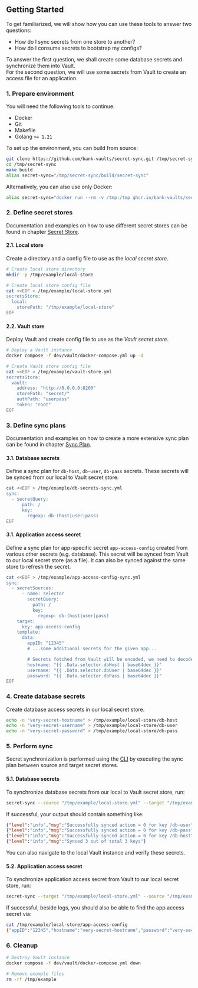 ## Getting Started

To get familiarized, we will show how you can use these tools to answer two questions:

- How do I sync secrets from one store to another?
- How do I consume secrets to bootstrap my configs?

To answer the first question, we shall create some database secrets and synchronize them into Vault.<br>
For the second question, we will use some secrets from Vault to create an access file for an application.

### 1. Prepare environment

You will need the following tools to continue:
- Docker
- Git
- Makefile
- Golang `>= 1.21`

To set up the environment, you can build from source:
```bash
git clone https://github.com/bank-vaults/secret-sync.git /tmp/secret-sync
cd /tmp/secret-sync
make build
alias secret-sync="/tmp/secret-sync/build/secret-sync"
```

Alternatively, you can also use only Docker:
```bash
alias secret-sync="docker run --rm -v /tmp:/tmp ghcr.io/bank-vaults/secret-sync:latest secret-sync"
```

### 2. Define secret stores

Documentation and examples on how to use different secret stores can be found in chapter [Secret Store](#secret-store).

#### 2.1. Local store
Create a directory and a config file to use as the _local secret store_.
```bash
# Create local store directory
mkdir -p /tmp/example/local-store

# Create local store config file
cat <<EOF > /tmp/example/local-store.yml
secretsStore:
  local:
    storePath: "/tmp/example/local-store"
EOF
```

#### 2.2. Vault store
Deploy Vault and create config file to use as the _Vault secret store_.
```bash
# Deploy a Vault instance
docker compose -f dev/vault/docker-compose.yml up -d

# Create Vault store config file
cat <<EOF > /tmp/example/vault-store.yml
secretsStore:
  vault:
    address: "http://0.0.0.0:8200"
    storePath: "secret/"
    authPath: "userpass"
    token: "root"
EOF
```

### 3. Define sync plans
Documentation and examples on how to create a more extensive sync plan can be found in chapter [Sync Plan](#sync-plan).

#### 3.1. Database secrets
Define a sync plan for `db-host`, `db-user`, `db-pass` secrets.
These secrets will be synced from our local to Vault secret store.

```bash
cat <<EOF > /tmp/example/db-secrets-sync.yml
sync:
  - secretQuery:
      path: /
      key:
        regexp: db-(host|user|pass)
EOF
```

#### 3.1. Application access secret
Define a sync plan for app-specific secret `app-access-config` created from various other secrets (e.g. database).
This secret will be synced from Vault to our local secret store (as a file).
It can also be synced against the same store to refresh the secret.

```bash
cat <<EOF > /tmp/example/app-access-config-sync.yml
sync:
  - secretSources:
      - name: selector
        secretQuery:
          path: /
          key:
            regexp: db-(host|user|pass)
    target:
      key: app-access-config
    template:
      data:
        appID: "12345"
        # ...some additional secrets for the given app...

        # Secrets fetched from Vault will be encoded, we need to decode
        hostname: "{{ .Data.selector.dbHost | base64dec }}"
        username: "{{ .Data.selector.dbUser | base64dec }}"
        password: "{{ .Data.selector.dbPass | base64dec }}"
EOF
```

### 4. Create database secrets

Create database access secrets in our local secret store.
```bash
echo -n "very-secret-hostname" > /tmp/example/local-store/db-host
echo -n "very-secret-username" > /tmp/example/local-store/db-user
echo -n "very-secret-password" > /tmp/example/local-store/db-pass
```

### 5. Perform sync

Secret synchronization is performed using the [CLI](#syncing-with-cli) by executing the sync plan between source and target secret stores.

#### 5.1. Database secrets

To synchronize database secrets from our local to Vault secret store, run:

```bash
secret-sync --source "/tmp/example/local-store.yml" --target "/tmp/example/vault-store.yml" --sync "/tmp/example/db-secrets-sync.yml"
```

If successful, your output should contain something like:

```json
{"level":"info","msg":"Successfully synced action = 0 for key /db-user"}
{"level":"info","msg":"Successfully synced action = 0 for key /db-pass"}
{"level":"info","msg":"Successfully synced action = 0 for key /db-host"}
{"level":"info","msg":"Synced 3 out of total 3 keys"}
```

You can also navigate to the local Vault instance and verify these secrets.

#### 5.2. Application access secret

To synchronize application access secret from Vault to our local secret store, run:

```bash
secret-sync --target "/tmp/example/local-store.yml" --source "/tmp/example/vault-store.yml" --sync "/tmp/example/app-access-config-sync.yml"
```

If successful, beside logs, you should also be able to find the app access secret via:

```bash
cat /tmp/example/local-store/app-access-config
{"appID":"12345","hostname":"very-secret-hostname","password":"very-secret-password","username":"very-secret-username"}
```


### 6. Cleanup

```bash
# Destroy Vault instance
docker compose -f dev/vault/docker-compose.yml down

# Remove example files
rm -rf /tmp/example
```

